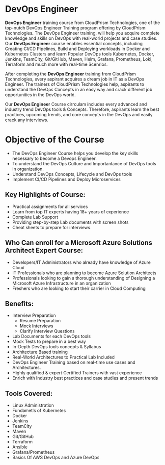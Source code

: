 # **DevOps Engineer**

**DevOps Engineer** training course from CloudPrism Technologies, one of the top-nutch DevOps Engineer Training program offering by CloudPrism Technologies. The DevOps Engineer training, will  help you acquire complete knowledge and skills on DevOps with real-world projects and case studies. Our **DevOps Engineer** course enables essential concepts, including Creating CI/CD Pipelines, Build and Deploying workloads in Docker and Kubernetes Clusters and learn Popular DevOps tools Kubernetes, Docker, Jenkins, TeamCity, Git/GitHub, Maven, Helm, Grafana, Prometheus, Loki, Terraform and much more with real-time Scenrios.

After completing the **DevOps Engineer** training from CloudPrism Technologies, every aspirant acquires a dream job in IT as a DevOps Engineer. The trainers of CloudPrism Technologies help, aspirants to understand the DevOps Concepts in an easy way and crack different job opportunities in the DevOps world. 

Our **DevOps Engineer** Course cirrculam includes every advanced and industry trend DevOps tools & Concepts. Therefore, aspirants learn the best practices, upcoming trends, and core concepts in the DevOps and easily crack any interviews.

# **Objective of the Course**

-   The DevOps Engineer Course helps you develop the key skills necessary to become a Devops Engineer.
-   To understand the DevOps Culture and Importantance of DevOps tools in organization.
-   Understand DevOps Concepts, Lifecycle and DevOps tools
-   Implement CI/CD Pipelines and Deploy Microservices

## **Key Highlights of Course:**

-   Practical assignments for all services
-   Learn from top IT experts having 18+ years of experience
-   Complete Lab Support
-   Providing step-by-step Lab documents with screen shots
-   Cheat sheets to prepare for interviews

## **Who Can enroll for a Microsoft Azure Solutions Architect Expert Course:**

-   Developers/IT Administrators who already have knowledge of Azure Cloud 
-   IT Professionals who are planning to become Azure Solution Architects 
-   Professionals looking to gain a thorough understanding of Designing a Microsoft Azure Infrastructure in an organization
-   Freshers who are looking to start their carrier in Cloud Computing

## **Benefits:**

-   Interview Preparation   
    -   Resume Preparation
    -   Mock Interviews
    -   Clarify Interview Questions
-   Lab Documents for each DevOps tools
-   Mock Tests to prepare in a best way
-   In-Depth DevOps tools concepts & Syllabus 
-   Architecture Based training
-   Real-World Architectures to Practical Lab Included
-   DevOps Engineer Training based on real-time use cases and Architectures.
-   Highly qualified & expert Certified Trainers with vast experience
-   Enrich with Industry best practices and case studies and present trends

## **Tools Covered:**

-   Linux Administration
-   Fundametls of Kubernetes
-   Docker
-   Jenkins
-   TeamCity
-   Maven
-   Git/GitHub
-   Terraform
-   Ansible
-   Grafana/Prometheus
-   Basics Of AWS DevOps and Azure DevOps
